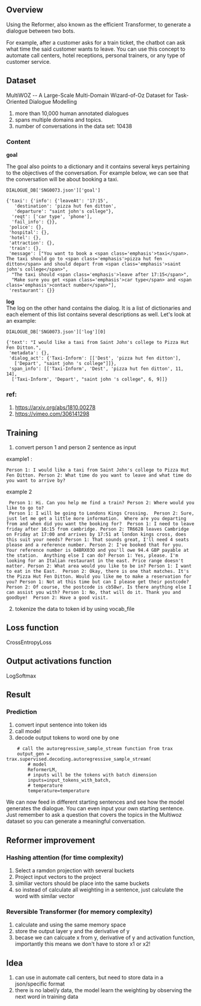 ## Overview

Using the Reformer, also known as the efficient Transformer, to generate a dialogue between two bots.

For example, after a customer asks for a train ticket, the chatbot can ask what time the said customer wants to leave. You can use this concept to automate call centers, hotel receptions, personal trainers, or any type of customer service.

## Dataset

MultiWOZ -- A Large-Scale Multi-Domain Wizard-of-Oz Dataset for Task-Oriented Dialogue Modelling

1. more than 10,000 human annotated dialogues
2. spans multiple domains and topics.
3. number of conversations in the data set: 10438

### Content

**goal**<br>

The goal also points to a dictionary and it contains several keys pertaining to the objectives of the conversation. For example below, we can see that the conversation will be about booking a taxi.

```
DIALOGUE_DB['SNG0073.json']['goal']
```

```
{'taxi': {'info': {'leaveAt': '17:15',
   'destination': 'pizza hut fen ditton',
   'departure': "saint john's college"},
  'reqt': ['car type', 'phone'],
  'fail_info': {}},
 'police': {},
 'hospital': {},
 'hotel': {},
 'attraction': {},
 'train': {},
 'message': ["You want to book a <span class='emphasis'>taxi</span>. The taxi should go to <span class='emphasis'>pizza hut fen ditton</span> and should depart from <span class='emphasis'>saint john's college</span>",
  "The taxi should <span class='emphasis'>leave after 17:15</span>",
  "Make sure you get <span class='emphasis'>car type</span> and <span class='emphasis'>contact number</span>"],
 'restaurant': {}}
```

**log**<br>
The log on the other hand contains the dialog. It is a list of dictionaries and each element of this list contains several descriptions as well. Let's look at an example:

```
DIALOGUE_DB['SNG0073.json']['log'][0]
```

```
{'text': "I would like a taxi from Saint John's college to Pizza Hut Fen Ditton.",
 'metadata': {},
 'dialog_act': {'Taxi-Inform': [['Dest', 'pizza hut fen ditton'],
   ['Depart', "saint john 's college"]]},
 'span_info': [['Taxi-Inform', 'Dest', 'pizza hut fen ditton', 11, 14],
  ['Taxi-Inform', 'Depart', "saint john 's college", 6, 9]]}
```

### ref:

1. https://arxiv.org/abs/1810.00278
2. https://vimeo.com/306141298

## Training

1. convert person 1 and person 2 sentence as input

example1 :

```
Person 1: I would like a taxi from Saint John's college to Pizza Hut Fen Ditton. Person 2: What time do you want to leave and what time do you want to arrive by?
```

example 2

```
 Person 1: Hi. Can you help me find a train? Person 2: Where would you like to go to?
 Person 1: I will be going to Londons Kings Crossing.  Person 2: Sure, just let me get a little more information.  Where are you departing from and when did you want the booking for?  Person 1: I need to leave friday after 16:15 from cambridge. Person 2: TR6628 leaves Cambridge on Friday at 17:00 and arrives by 17:51 at london kings cross, does this suit your needs? Person 1: That sounds great, I'll need 4 seats please and a reference number. Person 2: I've booked that for you.  Your reference number is O4BRX03O and you'll owe 94.4 GBP payable at the station.  Anything else I can do? Person 1: Yes, please. I'm looking for an Italian restaurant in the east. Price range doesn't matter. Person 2: What area would you like to be in? Person 1: I want to eat in the East.  Person 2: Okay, there is one that matches. It's the Pizza Hut Fen Ditton. Would you like me to make a reservation for you? Person 1: Not at this time but can I please get their postcode? Person 2: Of course, the postcode is cb58wr. Is there anything else I can assist you with? Person 1: No, that will do it. Thank you and goodbye!  Person 2: Have a good visit.
```

2. tokenize the data to token id by using vocab_file

## Loss function

CrossEntropyLoss

## Output activations function

LogSoftmax

## Result

### Prediction

1. convert input sentence into token ids
2. call model
3. decode output tokens to word one by one

```
    # call the autoregressive_sample_stream function from trax
    output_gen = trax.supervised.decoding.autoregressive_sample_stream(
        # model
        ReformerLM,
        # inputs will be the tokens with batch dimension
        inputs=input_tokens_with_batch,
        # temperature
        temperature=temperature
```

We can now feed in different starting sentences and see how the model generates the dialogue. You can even input your own starting sentence. Just remember to ask a question that covers the topics in the Multiwoz dataset so you can generate a meaningful conversation.

## Reformer improvement

### Hashing attention (for time complexity)

1. Select a ramdon projection with several buckets
2. Project input vectors to the project
3. similiar vectors should be place into the same buckets
4. so instead of calculate all weighting in a sentence, just calculate the word with similar vector

### Reversible Transformer (for memory complexity)

1. calculate and using the same memory space
2. store the output layer y and the derivative of y
3. becase we can calcuate x from y, derivative of y and activation function, importantly this means we don't have to store x1 or x2!

## Idea

1. can use in automate call centers, but need to store data in a json/specific format
2. there is no label/y data, the model learn the weighting by observing the next word in training data

